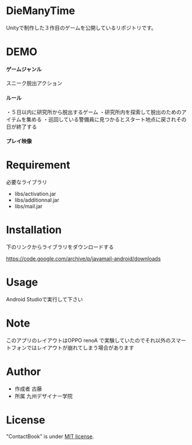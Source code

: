 # DieManyTime

Unityで制作した３作目のゲームを公開しているリポジトリです。

# DEMO

#### ゲームジャンル
スニーク脱出アクション

#### ルール
・５日以内に研究所から脱出するゲーム
・研究所内を探索して脱出のためのアイテムを集める
・巡回している警備員に見つかるとスタート地点に戻されその日が終了する

#### プレイ映像



# Requirement

必要なライブラリ

* libs/activation.jar
* libs/additionnal.jar
* libs/mail.jar

# Installation

下のリンクからライブラリをダウンロードする

https://code.google.com/archive/p/javamail-android/downloads

# Usage

Android Studioで実行して下さい

# Note

このアプリのレイアウトはOPPO renoA で実験していたのでそれ以外のスマートフォンではレイアウトが崩れてしまう場合があります

# Author

* 作成者    古藤
* 所属      九州デザイナー学院

# License

"ContactBook" is under [MIT license](https://en.wikipedia.org/wiki/MIT_License).
